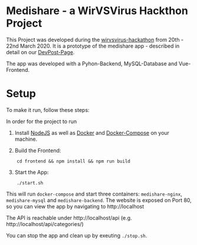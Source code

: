 # Medishare - a WirVSVirus Hackthon Project
This Project was developed during the [wirvsvirus-hackathon](https://wirvsvirushackathon.org/) from 20th - 22nd March 2020.
It is a prototype of the medishare app - described in detail on our [DevPost-Page]().

The app was developed with a Pyhon-Backend, MySQL-Database and Vue-Frontend.

# Setup
To make it run, follow these steps:

In order for the project to run 

1. Install [NodeJS](https://nodejs.org/en/) as well as [Docker](https://docs.docker.com/install/) and [Docker-Compose](https://docs.docker.com/compose/install/) on your machine.

2. Build the Frontend:
```
    cd frontend && npm install && npm run build
```
3. Start the App:
```
    ./start.sh
```
This will run `docker-compose` and start three containers: `medishare-nginx`, `medishare-mysql` and `medishare-backend`. The website is exposed on Port 80, so you can view the app by navigating to http://localhost

The API is reachable under http://localhost/api (e.g. http://localhost/api/categories/)

You can stop the app and clean up by exeuting `./stop.sh`.
